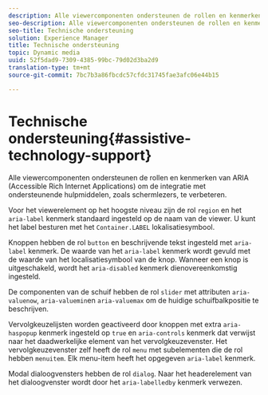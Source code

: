 ```yaml
---
description: Alle viewercomponenten ondersteunen de rollen en kenmerken van ARIA (Accessible Rich Internet Applications) om de integratie met ondersteunende hulpmiddelen, zoals schermlezers, te verbeteren.
seo-description: Alle viewercomponenten ondersteunen de rollen en kenmerken van ARIA (Accessible Rich Internet Applications) om de integratie met ondersteunende hulpmiddelen, zoals schermlezers, te verbeteren.
seo-title: Technische ondersteuning
solution: Experience Manager
title: Technische ondersteuning
topic: Dynamic media
uuid: 52f5dad9-7309-4385-99bc-79d02d3ba2d9
translation-type: tm+mt
source-git-commit: 7bc7b3a86fbcdc57cfdc31745fae3afc06e44b15

---
```



# Technische ondersteuning{#assistive-technology-support}

Alle viewercomponenten ondersteunen de rollen en kenmerken van ARIA (Accessible Rich Internet Applications) om de integratie met ondersteunende hulpmiddelen, zoals schermlezers, te verbeteren.

Voor het viewerelement op het hoogste niveau zijn de rol `region` en het `aria-label` kenmerk standaard ingesteld op de naam van de viewer. U kunt het label besturen met het `Container.LABEL` lokalisatiesymbool.

Knoppen hebben de rol `button` en beschrijvende tekst ingesteld met `aria-label` kenmerk. De waarde van het `aria-label` kenmerk wordt gevuld met de waarde van het localisatiesymbool van de knop. Wanneer een knop is uitgeschakeld, wordt het `aria-disabled` kenmerk dienovereenkomstig ingesteld.

De componenten van de schuif hebben de rol `slider` met attributen `aria-valuenow`, `aria-valuemin`en `aria-valuemax` om de huidige schuifbalkpositie te beschrijven.

Vervolgkeuzelijsten worden geactiveerd door knoppen met extra `aria-haspopup` kenmerk ingesteld op `true` en `aria-controls` kenmerk dat verwijst naar het daadwerkelijke element van het vervolgkeuzevenster. Het vervolgkeuzevenster zelf heeft de rol `menu` met subelementen die de rol hebben `menuitem`. Elk menu-item heeft het opgegeven `aria-label` kenmerk.

Modal dialoogvensters hebben de rol `dialog`. Naar het headerelement van het dialoogvenster wordt door het `aria-labelledby` kenmerk verwezen.
